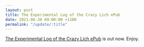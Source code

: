 ```yaml
---
layout: post
title: The Experimental Log of the Crazy Lich ePub
date: 2021-06-30 09:00:00 +1100
permalink: "/update/:title"
---
```

[The Experimental Log of the Crazy Lich ePub](/the-experimental-log-of-the-crazy-lich) is out now. Enjoy.